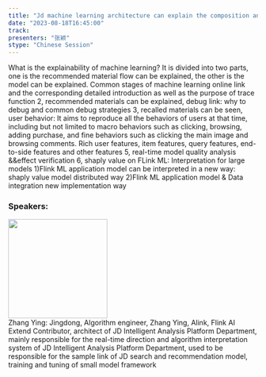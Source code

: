 ```yaml
---
title: "Jd machine learning architecture can explain the composition and evolution of capabilities"
date: "2023-08-18T16:45:00"
track: 
presenters: "张颖"
stype: "Chinese Session"
---
```

What is the explainability of machine learning? It is divided into two parts, one is the recommended material flow can be explained, the other is the model can be explained. Common stages of machine learning online link and the corresponding detailed introduction as well as the purpose of trace function 2, recommended materials can be explained, debug link: why to debug and common debug strategies 3, recalled materials can be seen, user behavior: It aims to reproduce all the behaviors of users at that time, including but not limited to macro behaviors such as clicking, browsing, adding purchase, and fine behaviors such as clicking the main image and browsing comments. Rich user features, item features, query features, end-to-side features and other features 5, real-time model quality analysis &&effect verification 6, shaply value on FLink ML: Interpretation for large models 1)Flink ML application model can be interpreted in a new way: shaply value model distributed way 2)Flink ML application model & Data integration new implementation way
 ### Speakers: 
 <img src="https://img.bagevent.com/resource/20230601/1837402570.jpg" width="200" /><br>Zhang Ying: Jingdong, Algorithm engineer, Zhang Ying, Alink, Flink AI Extend Contributor, architect of JD Intelligent Analysis Platform Department, mainly responsible for the real-time direction and algorithm interpretation system of JD Intelligent Analysis Platform Department, used to be responsible for the sample link of JD search and recommendation model, training and tuning of small model framework
 <br><br>